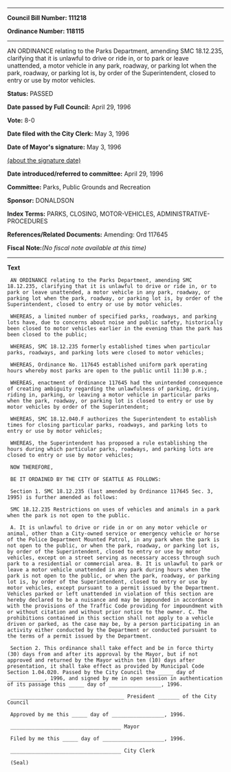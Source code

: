 

********

**Council Bill Number: 111218**
   
**Ordinance Number: 118115**
********

 AN ORDINANCE relating to the Parks Department, amending SMC 18.12.235, clarifying that it is unlawful to drive or ride in, or to park or leave unattended, a motor vehicle in any park, roadway, or parking lot when the park, roadway, or parking lot is, by order of the Superintendent, closed to entry or use by motor vehicles.

**Status:** PASSED
   
**Date passed by Full Council:** April 29, 1996
   
**Vote:** 8-0
   
**Date filed with the City Clerk:** May 3, 1996
   
**Date of Mayor's signature:** May 3, 1996
   
[(about the signature date)](/~public/approvaldate.htm)
   
   
   
**Date introduced/referred to committee:** April 29, 1996
   
**Committee:** Parks, Public Grounds and Recreation
   
**Sponsor:** DONALDSON
   
   
**Index Terms:** PARKS, CLOSING, MOTOR-VEHICLES, ADMINISTRATIVE-PROCEDURES

**References/Related Documents:** Amending: Ord 117645

**Fiscal Note:**_(No fiscal note available at this time)_

********

**Text**
   
```
 AN ORDINANCE relating to the Parks Department, amending SMC 18.12.235, clarifying that it is unlawful to drive or ride in, or to park or leave unattended, a motor vehicle in any park, roadway, or parking lot when the park, roadway, or parking lot is, by order of the Superintendent, closed to entry or use by motor vehicles.

 WHEREAS, a limited number of specified parks, roadways, and parking lots have, due to concerns about noise and public safety, historically been closed to motor vehicles earlier in the evening than the park has been closed to the public;

 WHEREAS, SMC 18.12.235 formerly established times when particular parks, roadways, and parking lots were closed to motor vehicles;

 WHEREAS, Ordinance No. 117645 established uniform park operating hours whereby most parks are open to the public until 11:30 p.m.;

 WHEREAS, enactment of Ordinance 117645 had the unintended consequence of creating ambiguity regarding the unlawfulness of parking, driving, riding in, parking, or leaving a motor vehicle in particular parks when the park, roadway, or parking lot is closed to entry or use by motor vehicles by order of the Superintendent;

 WHEREAS, SMC 18.12.040.F authorizes the Superintendent to establish times for closing particular parks, roadways, and parking lots to entry or use by motor vehicles;

 WHEREAS, the Superintendent has proposed a rule establishing the hours during which particular parks, roadways, and parking lots are closed to entry or use by motor vehicles;

 NOW THEREFORE,

 BE IT ORDAINED BY THE CITY OF SEATTLE AS FOLLOWS:

 Section 1. SMC 18.12.235 (last amended by Ordinance 117645 Sec. 3, 1995) is further amended as follows:

 SMC 18.12.235 Restrictions on uses of vehicles and animals in a park when the park is not open to the public.

 A. It is unlawful to drive or ride in or on any motor vehicle or animal, other than a City-owned service or emergency vehicle or horse of the Police Department Mounted Patrol, in any park when the park is not open to the public, or when the park, roadway, or parking lot is, by order of the Superintendent, closed to entry or use by motor vehicles, except on a street serving as necessary access through such park to a residential or commercial area. B. It is unlawful to park or leave a motor vehicle unattended in any park during hours when the park is not open to the public, or when the park, roadway, or parking lot is, by order of the Superintendent, closed to entry or use by motor vehicles, except pursuant to a permit issued by the Department. Vehicles parked or left unattended in violation of this section are hereby declared to be a nuisance and may be impounded in accordance with the provisions of the Traffic Code providing for impoundment with or without citation and without prior notice to the owner. C. The prohibitions contained in this section shall not apply to a vehicle driven or parked, as the case may be, by a person participating in an activity either conducted by the Department or conducted pursuant to the terms of a permit issued by the Department.

 Section 2. This ordinance shall take effect and be in force thirty (30) days from and after its approval by the Mayor, but if not approved and returned by the Mayor within ten (10) days after presentation, it shall take effect as provided by Municipal Code Section 1.04.020. Passed by the City Council the _____ day of ____________, 1996, and signed by me in open session in authentication of its passage this _____ day of _________________, 1996.

 _____________________________________ President _______ of the City Council

 Approved by me this _____ day of _________________, 1996.

 ____________________________________ Mayor

 Filed by me this _____ day of ____________________, 1996.

 ____________________________________ City Clerk

 (Seal)

```
